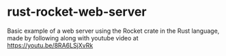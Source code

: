# rust-rocket-web-server
Basic example of a web server using the Rocket crate in the Rust language, made by following along with youtube video at https://youtu.be/8RA6LSjXvRk
